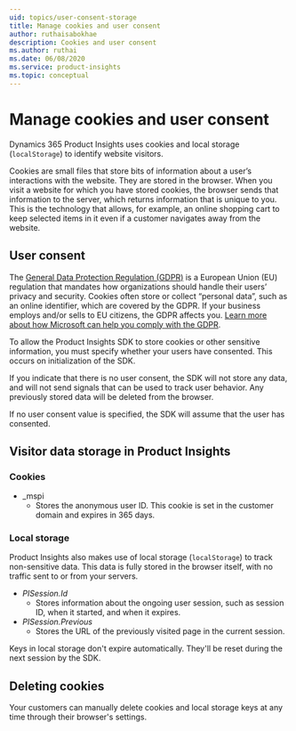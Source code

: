 ```yaml
---
uid: topics/user-consent-storage
title: Manage cookies and user consent
author: ruthaisabokhae
description: Cookies and user consent
ms.author: ruthai
ms.date: 06/08/2020
ms.service: product-insights
ms.topic: conceptual
---
```


# Manage cookies and user consent

Dynamics 365 Product Insights uses cookies and local storage (`localStorage`) to identify website visitors.

Cookies are small files that store bits of information about a user’s interactions with the website. They are stored in the browser. When you visit a website for which you have stored cookies, the browser sends that information to the server, which returns information that is unique to you. This is the technology that allows, for example, an online shopping cart to keep selected items in it even if a customer navigates away from the website.

## User consent

The [General Data Protection Regulation (GDPR)](https://docs.microsoft.com/en-us/dynamics365/get-started/gdpr/) is a European Union (EU) regulation that mandates how organizations should handle their users’ privacy and security. Cookies often store or collect “personal data”, such as an online identifier, which are covered by the GDPR. If your business employs and/or sells to EU citizens, the GDPR affects you. [Learn more about how Microsoft can help you comply with the GDPR](https://www.microsoft.com/en-ww/trust-center/privacy/gdpr-faqs).

To allow the Product Insights SDK to store cookies or other sensitive information, you must specify whether your users have consented. This occurs on initialization of the SDK.

If you indicate that there is no user consent, the SDK will not store any data, and will not send signals that can be used to track user behavior. Any previously stored data will be deleted from the browser.

If no user consent value is specified, the SDK will assume that the user has consented.

## Visitor data storage in Product Insights

### Cookies

-	_mspi
    -	Stores the anonymous user ID. This cookie is set in the customer domain and expires in 365 days.

### Local storage

Product Insights also makes use of local storage (`localStorage`) to track non-sensitive data. This data is fully stored in the browser itself, with no traffic sent to or from your servers.

-	*PISession.Id* 
    - Stores information about the ongoing user session, such as session ID, when it started, and when it expires.
- *PISession.Previous*
    - Stores the URL of the previously visited page in the current session.
    
Keys in local storage don't expire automatically. They'll be reset during the next session by the SDK.

## Deleting cookies

Your customers can manually delete cookies and local storage keys at any time through their browser's settings.
